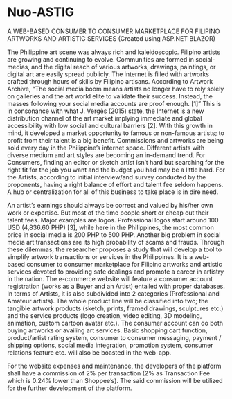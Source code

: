 # Nuo-ASTIG
A WEB-BASED CONSUMER TO CONSUMER MARKETPLACE FOR FILIPINO ARTWORKS AND ARTISTIC SERVICES 
(Created using ASP.NET BLAZOR)

The Philippine art scene was always rich and kaleidoscopic. Filipino artists are growing and continuing to evolve. Communities are formed in social-medias, and the digital reach of various artworks, drawings, paintings, or digital art are easily spread publicly. The internet is filled with artworks crafted through hours of skills by Filipino artisans. According to Artwork Archive, “The social media boom means artists no longer have to rely solely on galleries and the art world elite to validate their success. Instead, the masses following your social media accounts are proof enough. [1]” This is in consonance with what J. Vergès (2015) state, the Internet is a new distribution channel of the art market implying immediate and global accessibility with low social and cultural barriers [2]. 
With this growth in mind, it developed a market opportunity to famous or non-famous artists; to profit from their talent is a big benefit. Commissions and artworks are being sold every day in the Philippine’s internet space. Different artists with diverse medium and art styles are becoming an in-demand trend. For Consumers, finding an editor or sketch artist isn’t hard but searching for the right fit for the job you want and the budget you had may be a little hard. For the Artists, according to initial interview/and survey conducted by the proponents, having a right balance of effort and talent fee seldom happens. A hub or centralization for all of this business to take place is in dire need.  

An artist’s earnings should always be correct and valued by his/her own work or expertise. But most of the time people short or cheap out their talent fees. Major examples are logos. Professional logos start around 100 USD (4,836.60 PHP) [3], while here in the Philippines, the most common price in social media is 200 PHP to 500 PHP. Another big problem in social media art transactions are its high probability of scams and frauds. 
Through these dilemmas, the researcher proposes a study that will develop a tool to simplify artwork transactions or services in the Philippines. It is a web-based consumer to consumer marketplace for Filipino artworks and artistic services devoted to providing safe dealings and promote a career in artistry in the nation. 
The e-commerce website will feature a consumer account registration (works as a Buyer and an Artist) entailed with proper databases. In terms of Artists, it is also subdivided into 2 categories (Professional and Amateur artists). The whole product line will be classified into two; the tangible artwork products (sketch, prints, framed drawings, sculptures etc.) and the service products (logo creation, video editing, 3D modeling, animation, custom cartoon avatar etc.). The consumer account can do both buying artworks or availing art services. Basic shopping cart function, product/artist rating system, consumer to consumer messaging, payment / shipping options, social media integration, promotion system, consumer relations feature etc. will also be boasted in the web-app. 

For the website expenses and maintenance, the developers of the platform shall have a commission of 2% per transaction (2% as Transaction Fee which is 0.24% lower than Shoppee’s). The said commission will be utilized for the further development of the platform.
